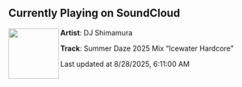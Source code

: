 ## Currently Playing on SoundCloud

[<img align="left" width="100" src="https://i1.sndcdn.com/artworks-Q7W5qm7jsQh3JrUk-oDpyfg-t500x500.jpg">](https://soundcloud.com/djshimamura/mixtape-summer-daze-2025-icewater-hardcore)

**Artist**: DJ Shimamura 

**Track**: Summer Daze 2025 Mix “Icewater Hardcore”

Last updated at 8/28/2025, 6:11:00 AM
